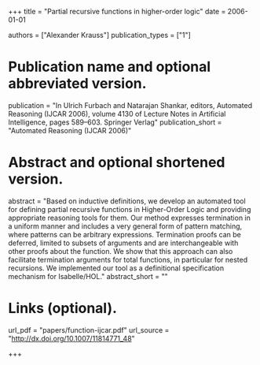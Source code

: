 +++
title = "Partial recursive functions in higher-order logic"
date = 2006-01-01

authors = ["Alexander Krauss"]
publication_types = ["1"]

# Publication name and optional abbreviated version.
publication = "In Ulrich Furbach and Natarajan Shankar, editors, Automated Reasoning (IJCAR 2006), volume 4130 of Lecture Notes in Artificial Intelligence, pages 589–603. Springer Verlag"
publication_short = "Automated Reasoning (IJCAR 2006)"

# Abstract and optional shortened version.
abstract = "Based on inductive definitions, we develop an automated tool for defining partial recursive functions in Higher-Order Logic and providing appropriate reasoning tools for them. Our method expresses termination in a uniform manner and includes a very general form of pattern matching, where patterns can be arbitrary expressions. Termination proofs can be deferred, limited to subsets of arguments and are interchangeable with other proofs about the function. We show that this approach can also facilitate termination arguments for total functions, in particular for nested recursions. We implemented our tool as a definitional specification mechanism for Isabelle/HOL."
abstract_short = ""

# Links (optional).
url_pdf = "papers/function-ijcar.pdf"
url_source = "http://dx.doi.org/10.1007/11814771_48"

+++
